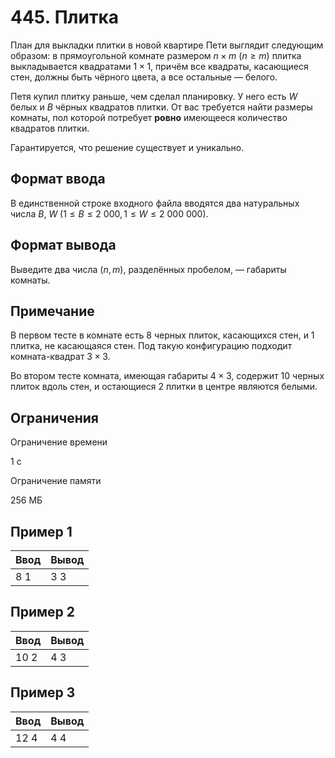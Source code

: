 
# 445. Плитка

План для выкладки плитки в новой квартире Пети выглядит следующим образом: в прямоугольной комнате размером $n \times m$ $(n \ge m)$ плитка выкладывается квадратами $1 \times 1$, причём все квадраты, касающиеся стен, должны быть чёрного цвета, а все остальные — белого.

Петя купил плитку раньше, чем сделал планировку. У него есть $W$ белых и $B$ чёрных квадратов плитки. От вас требуется найти размеры комнаты, пол которой потребует **ровно** имеющееся количество квадратов плитки.

Гарантируется, что решение существует и уникально.

## Формат ввода

В единственной строке входного файла вводятся два натуральных числа $B$, $W$ $(1 \le B \le 2\ 000, 1 \le W \le 2\ 000\ 000)$.

## Формат вывода

Выведите два числа $(n, m)$, разделённых пробелом, — габариты комнаты.

## Примечание

В первом тесте в комнате есть 8 черных плиток, касающихся стен, и 1 плитка, не касающаяся стен. Под такую конфигурацию подходит комната-квадрат $3 \times 3$.

Во втором тесте комната, имеющая габариты $4 \times 3$, содержит 10 черных плиток вдоль стен, и остающиеся 2 плитки в центре являются белыми.

## Ограничения

Ограничение времени

1 с

Ограничение памяти

256 МБ

## Пример 1

| Ввод | Вывод |
|------|-------|
| 8 1  | 3 3   |

## Пример 2

| Ввод | Вывод |
|------|-------|
| 10 2 | 4 3   |

## Пример 3

| Ввод | Вывод |
|------|-------|
| 12 4 | 4 4   |
